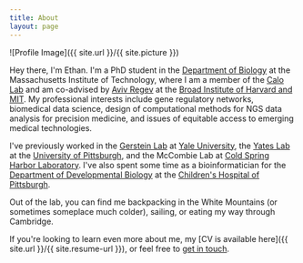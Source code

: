 ```yaml
---
title: About
layout: page
---
```

![Profile Image]({{ site.url }}/{{ site.picture }})

Hey there, I'm Ethan. I'm a PhD student in the [Department of Biology](http://biology.mit.edu) at the Massachusetts Institute of Technology, where I am a member of the [Calo Lab](http://calolab.org) and am co-advised by [Aviv Regev](https://www.broadinstitute.org/regev-lab) at the [Broad Institute of Harvard and MIT](https://broadinstitute.org). My professional interests include gene regulatory networks, biomedical data science, design of computational methods for NGS data analysis for precision medicine, and issues of equitable access to emerging medical technologies.

I've previously worked in the [Gerstein Lab](http://gersteinlab.org) at [Yale University](http://yale.edu), the [Yates Lab](http://neuroyates.com) at the [University of Pittsburgh](http://pitt.edu), and the McCombie Lab at [Cold Spring Harbor Laboratory](http://cshl.edu). I've also spent some time as a bioinformatician for the [Department of Developmental Biology](http://devbio.pitt.edu) at the [Children's Hospital of Pittsburgh](http://chp.edu).

Out of the lab, you can find me backpacking in the White Mountains (or sometimes someplace much colder), sailing, or eating my way through Cambridge.

If you're looking to learn even more about me, my [CV is available here]({{ site.url }}/{{ site.resume-url }}), or feel free to [get in touch](mailto:ethanagbaker+web@gmail.com).
